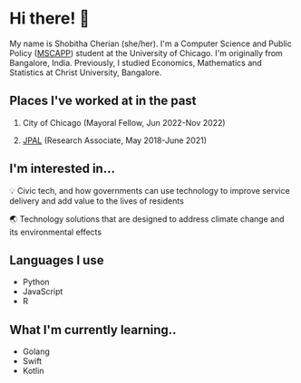 # Hi there! :wave:

My name is Shobitha Cherian (she/her). I'm a Computer Science and Public Policy ([MSCAPP](https://capp.uchicago.edu)) student at the University of Chicago. I'm originally from Bangalore, India. Previously, I studied Economics, Mathematics and Statistics at Christ University, Bangalore. 

## Places I've worked at in the past

1. City of Chicago (Mayoral Fellow, Jun 2022-Nov 2022)

2. [JPAL](https://www.povertyactionlab.org) (Research Associate, May 2018-June 2021)

## I'm interested in...

:bulb: Civic tech, and how governments can use technology to improve service delivery and add value to the lives of residents

:earth_asia: Technology solutions that are designed to address climate change and its environmental effects

## Languages I use

- Python 
- JavaScript
- R

## What I'm currently learning..
- Golang
- Swift
- Kotlin
